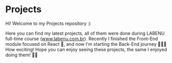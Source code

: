 # Projects

Hi! Welcome to my Projects repository :) 

Here you can find my latest projects, all of them were done during LABENU full-time course (www.labenu.com.br). 
Recently I finished the Front-End module focused on React 💃,  and now I'm starting the Back-End journey 🎇🎇🎇
How exciting! Hope you can enjoy seeing these projects, the same I enjoyed doing them! 👩‍💻
